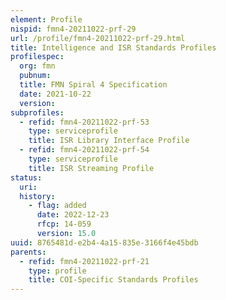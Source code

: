 ```yaml
---
element: Profile
nispid: fmn4-20211022-prf-29
url: /profile/fmn4-20211022-prf-29.html
title: Intelligence and ISR Standards Profiles
profilespec:
  org: fmn
  pubnum: 
  title: FMN Spiral 4 Specification
  date: 2021-10-22
  version: 
subprofiles:
  - refid: fmn4-20211022-prf-53
    type: serviceprofile
    title: ISR Library Interface Profile
  - refid: fmn4-20211022-prf-54
    type: serviceprofile
    title: ISR Streaming Profile
status:
  uri: 
  history: 
    - flag: added
      date: 2022-12-23
      rfcp: 14-059
      version: 15.0
uuid: 8765481d-e2b4-4a15-835e-3166f4e45bdb
parents:
  - refid: fmn4-20211022-prf-21
    type: profile
    title: COI-Specific Standards Profiles
---
```

